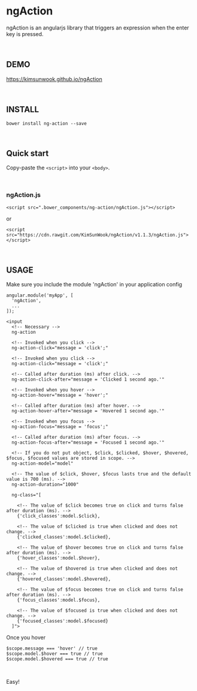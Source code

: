 ngAction
=======

ngAction is an angularjs library that triggers an expression when the enter key is pressed.

<br/>

DEMO
-------
https://kimsunwook.github.io/ngAction

<br/>

INSTALL
-------

```
bower install ng-action --save
```

<br/>

Quick start
-------
Copy-paste the ```<script>``` into your ```<body>```.

<br/>

### ngAction.js

```
<script src=".bower_components/ng-action/ngAction.js"></script>
```
or
```
<script src="https://cdn.rawgit.com/KimSunWook/ngAction/v1.1.3/ngAction.js"></script>
```

<br/>

USAGE
-----

Make sure you include the module 'ngAction' in your application config

```
angular.module('myApp', [
  'ngAction',
  ...
]);
```

```
<input
  <!-- Necessary -->
  ng-action

  <!-- Invoked when you click -->
  ng-action-click="message = 'click';"

  <!-- Invoked when you click -->
  ng-action-click="message = 'click';"

  <!-- Called after duration (ms) after click. -->
  ng-action-click-after="message = 'Clicked 1 second ago.'"

  <!-- Invoked when you hover -->
  ng-action-hover="message = 'hover';"

  <!-- Called after duration (ms) after hover. -->
  ng-action-hover-after="message = 'Hovered 1 second ago.'"

  <!-- Invoked when you focus -->
  ng-action-focus="message = 'focus';"

  <!-- Called after duration (ms) after focus. -->
  ng-action-focus-after="message = 'Focused 1 second ago.'"

  <!-- If you do not put object, $click, $clicked, $hover, $hovered, $focus, $focused values ​​are stored in scope. -->
  ng-action-model="model"

  <!-- The value of $click, $hover, $focus lasts true and the default value is 700 (ms). -->
  ng-action-duration="1000"

  ng-class="[

    <!-- The value of $click becomes true on click and turns false after duration (ms). -->
    {'click_classes':model.$click},

    <!-- The value of $clicked is true when clicked and does not change. -->
    {'clicked_classes':model.$clicked},

    <!-- The value of $hover becomes true on click and turns false after duration (ms). -->
    {'hover_classes':model.$hover},

    <!-- The value of $hovered is true when clicked and does not change. -->
    {'hovered_classes':model.$hovered},

    <!-- The value of $focus becomes true on click and turns false after duration (ms). -->
    {'focus_classes':model.$focus},

    <!-- The value of $focused is true when clicked and does not change. -->
    {'focused_classes':model.$focused}
  ]">
```

Once you hover

```
$scope.message === 'hover' // true
$scope.model.$hover === true // true
$scope.model.$hovered === true // true
```

<br/>

Easy!
